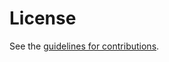 # License

See the
[guidelines for contributions](https://github.com/martinduke/quic-version-alt-svc-parameter/blob/main/CONTRIBUTING.md).
